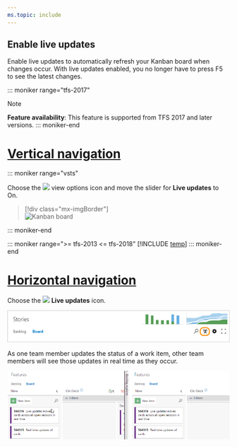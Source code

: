 ```yaml
---
ms.topic: include
---
```



<a id="live-updates"></a>

## Enable live updates 

Enable live updates to automatically refresh your Kanban board when changes occur. With live updates enabled, you no longer have to press F5 to see the latest changes. 

::: moniker range="tfs-2017"
> [!NOTE]    
> **Feature availability**: This feature is supported from TFS 2017 and later versions. 
::: moniker-end 


# [Vertical navigation](#tab/vertical)

::: moniker range="vsts"

Choose the ![](/vsts/_img/icons/view-options-icon.png) view options icon and move the slider for **Live updates** to On.  

> [!div class="mx-imgBorder"]  
> ![Kanban board](/vsts/work/kanban/_img/turn-live-updates-on-agile.png) 

::: moniker-end

::: moniker range=">= tfs-2013 <= tfs-2018"
[!INCLUDE [temp](../_shared/new-agile-hubs-feature-not-supported.md)] 
::: moniker-end


# [Horizontal navigation](#tab/horizontal)

Choose the ![](/vsts/work/_img/icons/live-updates-icon.png) **Live updates** icon.  

![Kanban board, live updates icon](../_shared/_img/kanban-live-updates.png)  

As one team member updates the status of a work item, other team members will see those updates in real time as they occur.  

![Live update](../kanban/_img/kanban-live-updates.gif)  


